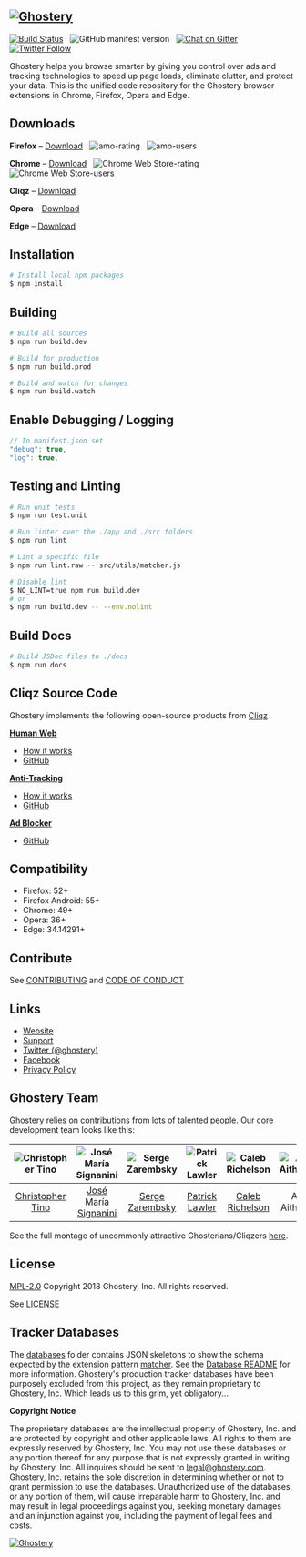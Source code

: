 [![Ghostery](https://www.ghostery.com/wp-content/themes/ghostery/images/ghostery_logo_black.svg)](https://www.ghostery.com)
---

[![Build Status](https://travis-ci.org/ghostery/ghostery-extension.svg?branch=master)](https://travis-ci.org/ghostery/ghostery-extension) &nbsp; ![GitHub manifest version](https://img.shields.io/github/manifest-json/v/ghostery/ghostery-extension.svg?style=flat-square) &nbsp; [![Chat on Gitter](https://img.shields.io/gitter/room/ghostery/ghostery-expenstion.svg?style=flat-square)](https://gitter.im/ghostery/ghostery-extension) &nbsp; [![Twitter Follow](https://img.shields.io/twitter/follow/ghostery.svg?style=social&maxAge=3600)](https://twitter.com/ghostery)

Ghostery helps you browse smarter by giving you control over ads and tracking technologies to speed up page loads, eliminate clutter, and protect your data. This is the unified code repository for the Ghostery browser extensions in Chrome, Firefox, Opera and Edge.

## Downloads
**Firefox** &ndash; [Download](https://addons.mozilla.org/en-US/firefox/addon/ghostery/) &nbsp; ![amo-rating](https://img.shields.io/amo/rating/ghostery.svg?style=flat-square) &nbsp; ![amo-users](https://img.shields.io/amo/users/ghostery.svg?style=flat-square)

**Chrome** &ndash; [Download](https://chrome.google.com/webstore/detail/ghostery-%E2%80%93-privacy-ad-blo/mlomiejdfkolichcflejclcbmpeaniij) &nbsp; ![Chrome Web Store-rating](https://img.shields.io/chrome-web-store/rating/mlomiejdfkolichcflejclcbmpeaniij.svg?style=flat-square) &nbsp; ![Chrome Web Store-users](https://img.shields.io/chrome-web-store/d/mlomiejdfkolichcflejclcbmpeaniij.svg?style=flat-square&label=users)

**Cliqz** &ndash; [Download](https://s3.amazonaws.com/cdncliqz/update/browser/firefox%40ghostery.com/latest.xpi)

**Opera** &ndash; [Download](https://addons.opera.com/en/extensions/details/ghostery/)

**Edge** &ndash; [Download](https://www.microsoft.com/en-us/store/p/ghostery/9nblggh52ngz)

## Installation
```sh
# Install local npm packages
$ npm install
```

## Building
```sh
# Build all sources
$ npm run build.dev
```

```sh
# Build for production
$ npm run build.prod
```

```sh
# Build and watch for changes
$ npm run build.watch
```

## Enable Debugging / Logging
```javascript
// In manifest.json set
"debug": true,
"log": true,
```

## Testing and Linting
```sh
# Run unit tests
$ npm run test.unit
```

```sh
# Run linter over the ./app and ./src folders
$ npm run lint
```

```sh
# Lint a specific file
$ npm run lint.raw -- src/utils/matcher.js
```

```sh
# Disable lint
$ NO_LINT=true npm run build.dev
# or
$ npm run build.dev -- --env.nolint
```

## Build Docs
```sh
# Build JSDoc files to ./docs
$ npm run docs
```

## Cliqz Source Code
Ghostery implements the following open-source products from [Cliqz](https://cliqz.com/en/)

[**Human Web**](https://cliqz.com/en/whycliqz/human-web)
+ [How it works](https://cliqz.com/en/magazine/techblog-human-web-reliably-removes-uids)
+ [GitHub](https://github.com/cliqz-oss/browser-core/blob/master/modules/human-web/)

[**Anti-Tracking**](https://cliqz.com/en/whycliqz/anti-tracking)
+ [How it works](https://cliqz.com/en/magazine/how-we-at-cliqz-protect-users-from-web-tracking)
+ [GitHub](https://github.com/cliqz-oss/browser-core/blob/master/modules/antitracking)

[**Ad Blocker**](https://cliqz.com/en/whycliqz/adblocking)
+ [GitHub](https://github.com/cliqz-oss/adblocker)

## Compatibility

+ Firefox: 52+
+ Firefox Android: 55+
+ Chrome: 49+
+ Opera: 36+
+ Edge: 34.14291+

## Contribute

See [CONTRIBUTING](CONTRIBUTING.md) and [CODE OF CONDUCT](CODE-OF-CONDUCT.md)

## Links
+ [Website](https://ghostery.com/)
+ [Support](https://ghostery.zendesk.com/)
+ [Twitter (@ghostery)](https://twitter.com/ghostery)
+ [Facebook](https://www.facebook.com/ghostery)
+ [Privacy Policy](https://www.ghostery.com/about-ghostery/browser-extension-privacy-policy/)

## Ghostery Team
Ghostery relies on [contributions](https://github.com/ghostery/ghostery-extension/graphs/contributors) from lots of talented people. Our core development team looks like this:

![Christopher Tino](https://avatars3.githubusercontent.com/u/4699516?s=460&v=4) | ![José María Signanini](https://static.cliqz.com/wp-content/uploads/2017/08/jose.jpg) | ![Serge Zarembsky](https://static.cliqz.com/wp-content/uploads/2017/08/serge.jpg) | ![Patrick Lawler](https://static.cliqz.com/wp-content/uploads/2017/08/patrick.jpg) | ![Caleb Richelson](https://avatars0.githubusercontent.com/u/1928870?s=400&v=4) | ![Aziz Aithsaine](https://static.cliqz.com/wp-content/uploads/2017/08/aziz.jpg)
:---:|:---:|:---:|:---:|:---:|:---:
[Christopher Tino](http://github.com/christophertino) | [José María Signanini](https://github.com/jsignanini) | [Serge Zarembsky](https://github.com/zarembsky) | [Patrick Lawler](https://github.com/trickpattyFH20) | [Caleb Richelson](https://github.com/IAmThePan) | Aziz Aithsaine

See the full montage of uncommonly attractive Ghosterians/Cliqzers [here](https://www.cliqz.com/about/team).

## License
[MPL-2.0](https://www.mozilla.org/en-US/MPL/2.0/) Copyright 2018 Ghostery, Inc. All rights reserved.

See [LICENSE](LICENSE)

## Tracker Databases
The [databases](/databases) folder contains JSON skeletons to show the schema expected by the extension pattern [matcher](/src/utils/matcher.js). See the [Database README](/databases/README.md) for more information.
Ghostery's production tracker databases have been purposely excluded from this project, as they remain proprietary to Ghostery, Inc. Which leads us to this grim, yet obligatory...

**Copyright Notice**

The proprietary databases are the intellectual property of Ghostery, Inc. and are protected by copyright and other applicable laws. All rights to them are expressly reserved by Ghostery, Inc. You may not use these databases or any portion thereof for any purpose that is not expressly granted in writing by Ghostery, Inc. All inquires should be sent to [legal@ghostery.com](legal@ghostery.com).  Ghostery, Inc. retains the sole discretion in determining whether or not to grant permission to use the databases. Unauthorized use of the databases, or any portion of them, will cause irreparable harm to Ghostery, Inc. and may result in legal proceedings against you, seeking monetary damages and an injunction against you, including the payment of legal fees and costs.

[![Ghostery](https://www.ghostery.com/wp-content/themes/ghostery/images/github/ghosty_coder.jpg)](https://www.ghostery.com)
